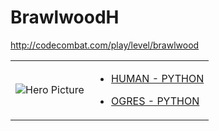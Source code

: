 # BrawlwoodH

http://codecombat.com/play/level/brawlwood
<table>
<tr>
<td>

![Hero Picture](hero.png?raw=true "Hero Picture")

</td>
<td>
<ul>
<li>

[HUMAN - PYTHON](BrawlwoodHuman.py)

</li>
<li>

[OGRES - PYTHON](BrawlwoodOgres.py)

</li>
</td>
</tr>
<table>